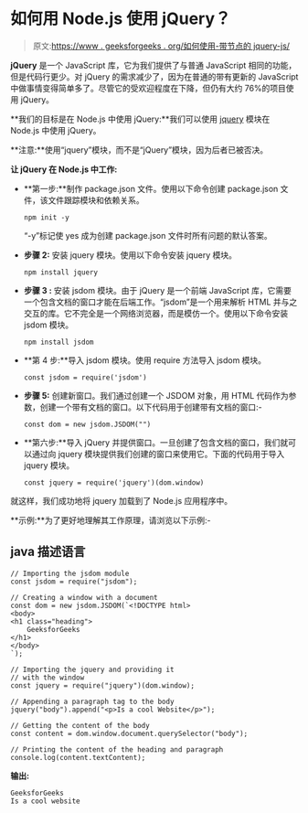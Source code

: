 # 如何用 Node.js 使用 jQuery？

> 原文:[https://www . geeksforgeeks . org/如何使用-带节点的 jquery-js/](https://www.geeksforgeeks.org/how-to-use-jquery-with-node-js/)

**jQuery** 是一个 JavaScript 库，它为我们提供了与普通 JavaScript 相同的功能，但是代码行更少。对 jQuery 的需求减少了，因为在普通的带有更新的 JavaScript 中做事情变得简单多了。尽管它的受欢迎程度在下降，但仍有大约 76%的项目使用 jQuery。

**我们的目标是在 Node.js 中使用 jQuery:**我们可以使用 [jquery](https://www.npmjs.com/package/jquery) 模块在 Node.js 中使用 jQuery。

**注意:**使用“jquery”模块，而不是“jQuery”模块，因为后者已被否决。

**让 jQuery 在 Node.js 中工作:**

*   **第一步:**制作 package.json 文件。使用以下命令创建 package.json 文件，该文件跟踪模块和依赖关系。

    ```
    npm init -y
    ```

    “-y”标记使 yes 成为创建 package.json 文件时所有问题的默认答案。

*   **步骤 2:** 安装 jquery 模块。使用以下命令安装 jquery 模块。

    ```
    npm install jquery
    ```

*   **步骤 3 :** 安装 jsdom 模块。由于 jQuery 是一个前端 JavaScript 库，它需要一个包含文档的窗口才能在后端工作。“jsdom”是一个用来解析 HTML 并与之交互的库。它不完全是一个网络浏览器，而是模仿一个。使用以下命令安装 jsdom 模块。

    ```
    npm install jsdom
    ```

*   **第 4 步:**导入 jsdom 模块。使用 require 方法导入 jsdom 模块。

    ```
    const jsdom = require('jsdom')
    ```

*   **步骤 5:** 创建新窗口。我们通过创建一个 JSDOM 对象，用 HTML 代码作为参数，创建一个带有文档的窗口。以下代码用于创建带有文档的窗口:-

    ```
    const dom = new jsdom.JSDOM("")
    ```

*   **第六步:**导入 jQuery 并提供窗口。一旦创建了包含文档的窗口，我们就可以通过向 jquery 模块提供我们创建的窗口来使用它。下面的代码用于导入 jquery 模块。

    ```
    const jquery = require('jquery')(dom.window)
    ```

就这样，我们成功地将 jquery 加载到了 Node.js 应用程序中。

**示例:**为了更好地理解其工作原理，请浏览以下示例:-

## java 描述语言

```
// Importing the jsdom module
const jsdom = require("jsdom");

// Creating a window with a document
const dom = new jsdom.JSDOM(`<!DOCTYPE html>
<body>
<h1 class="heading">
    GeeksforGeeks
</h1>
</body>
`);

// Importing the jquery and providing it
// with the window
const jquery = require("jquery")(dom.window);

// Appending a paragraph tag to the body
jquery("body").append("<p>Is a cool Website</p>");

// Getting the content of the body
const content = dom.window.document.querySelector("body");

// Printing the content of the heading and paragraph
console.log(content.textContent);
```

**输出:**

```
GeeksforGeeks
Is a cool website
```